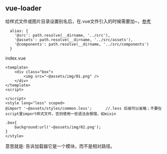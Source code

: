 
## vue-loader  
给样式文件或图片目录设置别名后，在.vue文件引入的时候需要加~，[参考](https://github.com/vuejs/vue-loader/issues/193)
```
  alias: {
    '@src': path.resolve(__dirname, '../src'),
    '@assets': path.resolve(__dirname, '../src/assets'),
    '@components': path.resolve(__dirname, '../src/components')
  }
```
index.vue  
```
<template>
    <div class="box">
        <img src="~@assets/img/01.png" />
    </div>
</template>
<script>

</script>
<style lang="less" scoped>
@import '~@assets/styles/common.less';      //.less 后缀可以省略；不要在script里import样式文件，否则使用一些语法会报错，如mixin

.box{
    background:url('~@assets/img/02.png');
}
</style>
```
意思就是: 告诉加载器它是一个模块，而不是相对路径。